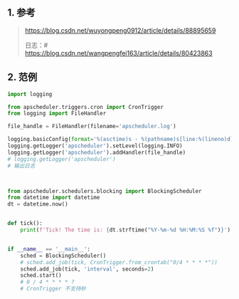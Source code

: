 ## 1. 参考

> https://blog.csdn.net/wuyongpeng0912/article/details/88895659
>
> 日志：# https://blog.csdn.net/wangpengfei163/article/details/80423863



## 2. 范例

```python
import logging

from apscheduler.triggers.cron import CronTrigger
from logging import FileHandler

file_handle = FileHandler(filename='apscheduler.log')

logging.basicConfig(format='%(asctime)s - %(pathname)s[line:%(lineno)d] - %(levelname)s: %(message)s')
logging.getLogger('apscheduler').setLevel(logging.INFO)
logging.getLogger('apscheduler').addHandler(file_handle)
# logging.getLogger('apscheduler')
# 输出日志



from apscheduler.schedulers.blocking import BlockingScheduler
from datetime import datetime
dt = datetime.now()


def tick():
    print(f'Tick! The time is: {dt.strftime("%Y-%m-%d %H:%M:%S %f")}')


if __name__ == '__main__':
    sched = BlockingScheduler()
    # sched.add_job(tick, CronTrigger.from_crontab("0/4 * * * *"))
    sched.add_job(tick, 'interval', seconds=2)
    sched.start()
    # 0 / 4 * * * * ?
    # CronTrigger 不支持秒
```

